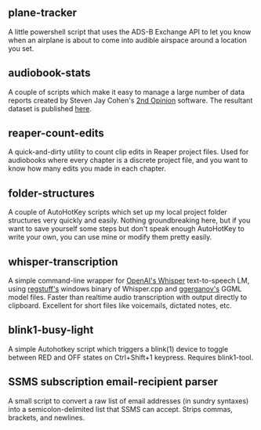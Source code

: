 ## plane-tracker
A little powershell script that uses the ADS-B Exchange API to let you know when an airplane is about to come into audible airspace around a location you set.

## audiobook-stats
A couple of scripts which make it easy to manage a large number of data reports created by Steven Jay Cohen's [2nd Opinion](https://stevenjaycohen.com/2ndopinion/) software. The resultant dataset is published [here](https://docs.google.com/spreadsheets/d/e/2PACX-1vTckR6edf8DZZN6qKDEisn4JvHTs-tG8kzxq3coDeW_laVbvlLBJBNzCe_sxwGqfJvpNwC_gTMwYcTo/pubhtml).

## reaper-count-edits
A quick-and-dirty utility to count clip edits in Reaper project files. Used for audiobooks where every chapter is a discrete project file, and you want to know how many edits you made in each chapter.

## folder-structures
A couple of AutoHotKey scripts which set up my local project folder structures very quickly and easily. Nothing groundbreaking here, but if you want to save yourself some steps but don't speak enough AutoHotKey to write your own, you can use mine or modify them pretty easily.

## whisper-transcription
A simple command-line wrapper for [OpenAI's Whisper](https://github.com/openai/whisper) text-to-speech LM, using [regstuff's](https://github.com/regstuff/whisper.cpp_windows) windows binary of Whisper.cpp and [ggerganov's](https://ggml.ggerganov.com/) GGML model files. Faster than realtime audio transcription with output directly to clipboard. Excellent for short files like voicemails, dictated notes, etc.

## blink1-busy-light
A simple Autohotkey script which triggers a blink(1) device to toggle between RED and OFF states on Ctrl+Shift+1 keypress. Requires blink1-tool. 

## SSMS subscription email-recipient parser
A small script to convert a raw list of email addresses (in sundry syntaxes) into a semicolon-delimited list that SSMS can accept. Strips commas, brackets, and newlines.

